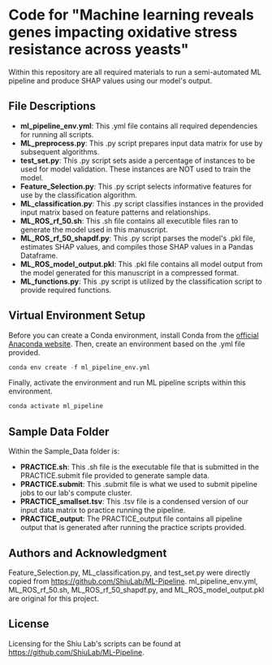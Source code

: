# Code for "Machine learning reveals genes impacting oxidative stress resistance across yeasts"
Within this repository are all required materials to run a semi-automated ML pipeline and produce SHAP values using our model's output.

## File Descriptions
- **ml_pipeline_env.yml**: This .yml file contains all required dependencies for running all scripts.
- **ML_preprocess.py**: This .py script prepares input data matrix for use by subsequent algorithms.
- **test_set.py**: This .py script sets aside a percentage of instances to be used for model validation. These instances are NOT used to  train the model.
- **Feature_Selection.py**: This .py script selects informative features for use by the classification algorithm.
- **ML_classification.py**: This .py script classifies instances in the provided input matrix based on feature patterns and relationships.
- **ML_ROS_rf_50.sh**: This .sh file contains all executible files ran to generate the model used in this manuscript.
- **ML_ROS_rf_50_shapdf.py**: This .py script parses the model's .pkl file, estimates SHAP values, and compiles those SHAP values in a Pandas Dataframe. 
- **ML_ROS_model_output.pkl**: This .pkl file contains all model output from the model generated for this manuscript in a compressed format.
- **ML_functions.py**: This .py script is utilized by the classification script to provide required functions.

## Virtual Environment Setup
Before you can create a Conda environment, install Conda from the [official Anaconda website](https://www.anaconda.com/). Then, create an environment based on the .yml file provided.
```python
conda env create -f ml_pipeline_env.yml
```
Finally, activate the environment and run ML pipeline scripts within this environment.
```python
conda activate ml_pipeline
```
## Sample Data Folder
Within the Sample_Data folder is:
- **PRACTICE.sh**: This .sh file is the executable file that is submitted in the PRACTICE.submit file provided to generate sample data.
- **PRACTICE.submit**: This .submit file is what we used to submit pipeline jobs to our lab's compute cluster.
- **PRACTICE_smallset.tsv**: This .tsv file is a condensed version of our input data matrix to practice running the pipeline.
- **PRACTICE_output**: The PRACTICE_output file contains all pipeline output that is generated after running the practice scripts provided.

## Authors and Acknowledgment
Feature_Selection.py, ML_classification.py, and test_set.py were directly copied from https://github.com/ShiuLab/ML-Pipeline.
ml_pipeline_env.yml, ML_ROS_rf_50.sh, ML_ROS_rf_50_shapdf.py, and ML_ROS_model_output.pkl are original for this project.

## License
Licensing for the Shiu Lab's scripts can be found at https://github.com/ShiuLab/ML-Pipeline.
